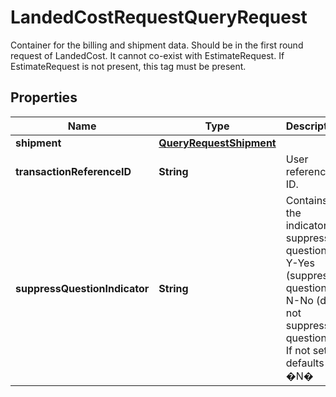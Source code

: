 

# LandedCostRequestQueryRequest

Container for the billing and shipment data. Should be in the first round request of LandedCost. It cannot co-exist with EstimateRequest. If EstimateRequest is not present, this tag must be present.

## Properties

| Name | Type | Description | Notes |
|------------ | ------------- | ------------- | -------------|
|**shipment** | [**QueryRequestShipment**](QueryRequestShipment.md) |  |  |
|**transactionReferenceID** | **String** | User reference ID. |  [optional] |
|**suppressQuestionIndicator** | **String** | Contains the indicator to suppress questions Y-Yes (suppress questions) N-No (do not suppress questions) If not set, defaults to �N� |  [optional] |



